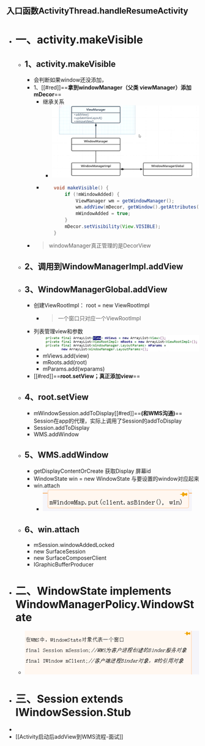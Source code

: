 ## 入口函数ActivityThread.handleResumeActivity
- # 一、activity.makeVisible
	- ## 1、activity.makeVisible
		- 会判断如果window还没添加，
		- 1、[[#red]]==**拿到windowManager（父类 viewManager）添加mDecor**==
			- 继承关系
				- ![image.png](../assets/image_1689129191863_0.png)
			- ```java
			      void makeVisible() {
			          if (!mWindowAdded) {
			              ViewManager wm = getWindowManager();
			              wm.addView(mDecor, getWindow().getAttributes());
			              mWindowAdded = true;
			          }
			          mDecor.setVisibility(View.VISIBLE);
			      }
			  ```
		- > windowManager真正管理的是DecorView
	- ## 2、调用到WindowManagerImpl.addView
	- ## 3、WindowManagerGlobal.addView
		- 创建ViewRootImpl： root = new ViewRootImpl
			- > 一个窗口只对应一个ViewRootImpl
		- 列表管理view和参数
			- ![image.png](../assets/image_1689130198668_0.png)
			- mViews.add(view)
			- mRoots.add(root)
			- mParams.add(wparams)
		- [[#red]]==**root.setView；真正添加view**==
	- ## 4、root.setView
		- mWindowSession.addToDisplay[[#red]]==**(和WMS沟通)**== Session在app的代理，实际上调用了Session的addToDisplay
		- Session.addToDisplay
		- WMS.addWindow
	- ## 5、WMS.addWindow
		- getDisplayContentOrCreate 获取Display 屏幕id
		- WindowState win = new WindowState 与要设置的window对应起来
		- win.attach
			- ![image.png](../assets/image_1689129494722_0.png)
	- ## 6、win.attach
		- mSession.windowAddedLocked
		- new SurfaceSession
		- new SurfaceComposerClient
		- IGraphicBufferProducer
- # 二、WindowState implements WindowManagerPolicy.WindowState
	- ![image.png](../assets/image_1689129908224_0.png)
- # 三、Session extends IWindowSession.Stub
-
- [[Activity启动后addView到WMS流程-面试]]